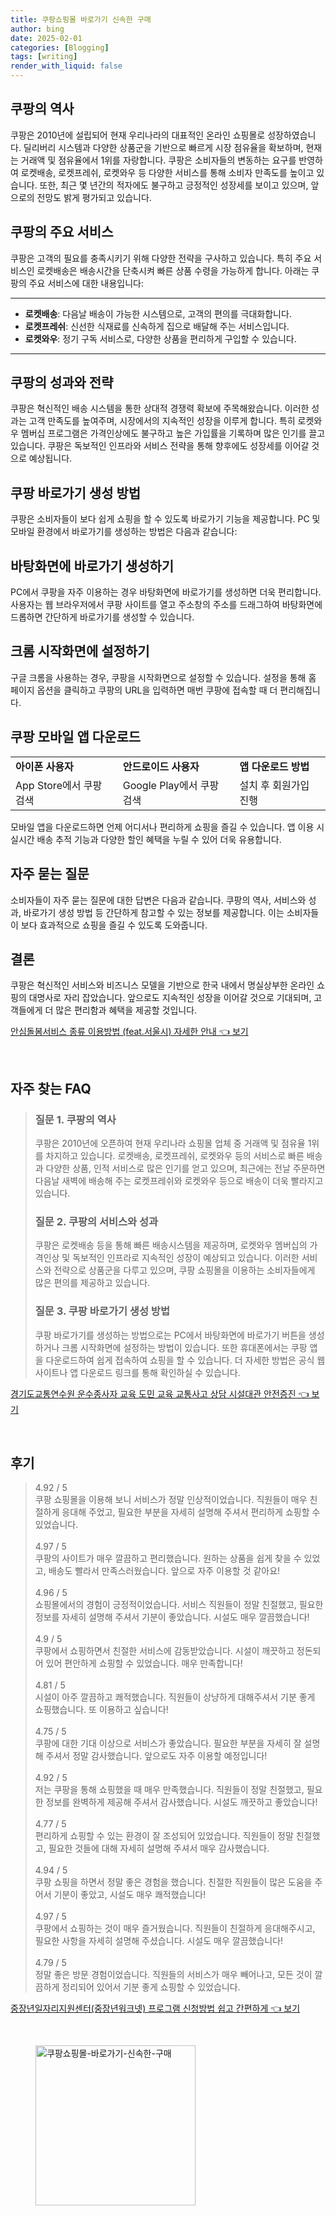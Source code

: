 ```yaml
---
title: 쿠팡쇼핑몰 바로가기 신속한 구매
author: bing
date: 2025-02-01
categories: [Blogging]
tags: [writing]
render_with_liquid: false
---
```



<h2 id='쿠팡의 역사'>쿠팡의 역사</h2>

<p>쿠팡은 2010년에 설립되어 현재 우리나라의 대표적인 온라인 쇼핑몰로 성장하였습니다. 딜리버리 시스템과 다양한 상품군을 기반으로 빠르게 시장 점유율을 확보하며, 현재는 거래액 및 점유율에서 1위를 자랑합니다. 쿠팡은 소비자들의 변동하는 요구를 반영하여 로켓배송, 로켓프레쉬, 로켓와우 등 다양한 서비스를 통해 소비자 만족도를 높이고 있습니다. 또한, 최근 몇 년간의 적자에도 불구하고 긍정적인 성장세를 보이고 있으며, 앞으로의 전망도 밝게 평가되고 있습니다.</p>

<h2 id='쿠팡의 주요 서비스'>쿠팡의 주요 서비스</h2>

<p>쿠팡은 고객의 필요를 충족시키기 위해 다양한 전략을 구사하고 있습니다. 특히 주요 서비스인 로켓배송은 배송시간을 단축시켜 빠른 상품 수령을 가능하게 합니다. 아래는 쿠팡의 주요 서비스에 대한 내용입니다:</p>

<hr />

<ul>
    <li><b>로켓배송</b>: 다음날 배송이 가능한 시스템으로, 고객의 편의를 극대화합니다.</li>
    <li><b>로켓프레쉬</b>: 신선한 식재료를 신속하게 집으로 배달해 주는 서비스입니다.</li>
    <li><b>로켓와우</b>: 정기 구독 서비스로, 다양한 상품을 편리하게 구입할 수 있습니다.</li>
</ul>

<hr />

<h2 id='쿠팡의 성과와 전략'>쿠팡의 성과와 전략</h2>

<p>쿠팡은 혁신적인 배송 시스템을 통한 상대적 경쟁력 확보에 주목해왔습니다. 이러한 성과는 고객 만족도를 높여주며, 시장에서의 지속적인 성장을 이루게 합니다. 특히 로켓와우 멤버십 프로그램은 가격인상에도 불구하고 높은 가입률을 기록하며 많은 인기를 끌고 있습니다. 쿠팡은 독보적인 인프라와 서비스 전략을 통해 향후에도 성장세를 이어갈 것으로 예상됩니다.</p>

<h2 id='쿠팡 바로가기 생성 방법'>쿠팡 바로가기 생성 방법</h2>

<p>쿠팡은 소비자들이 보다 쉽게 쇼핑을 할 수 있도록 바로가기 기능을 제공합니다. PC 및 모바일 환경에서 바로가기를 생성하는 방법은 다음과 같습니다:</p>

<h2 id='바탕화면에 바로가기 생성하기'>바탕화면에 바로가기 생성하기</h2>

<p>PC에서 쿠팡을 자주 이용하는 경우 바탕화면에 바로가기를 생성하면 더욱 편리합니다. 사용자는 웹 브라우저에서 쿠팡 사이트를 열고 주소창의 주소를 드래그하여 바탕화면에 드롭하면 간단하게 바로가기를 생성할 수 있습니다.</p>

<h2 id='크롬 시작화면에 설정하기'>크롬 시작화면에 설정하기</h2>

<p>구글 크롬을 사용하는 경우, 쿠팡을 시작화면으로 설정할 수 있습니다. 설정을 통해 홈 페이지 옵션을 클릭하고 쿠팡의 URL을 입력하면 매번 쿠팡에 접속할 때 더 편리해집니다.</p>

<h2 id='쿠팡 모바일 앱 다운로드'>쿠팡 모바일 앱 다운로드</h2>

<table>
    <tr>
        <td><b>아이폰 사용자</b></td>
        <td><b>안드로이드 사용자</b></td>
        <td><b>앱 다운로드 방법</b></td>
    </tr>
    <tr>
        <td>App Store에서 쿠팡 검색</td>
        <td>Google Play에서 쿠팡 검색</td>
        <td>설치 후 회원가입 진행</td>
    </tr>
</table>

<p>모바일 앱을 다운로드하면 언제 어디서나 편리하게 쇼핑을 즐길 수 있습니다. 앱 이용 시 실시간 배송 추적 기능과 다양한 할인 혜택을 누릴 수 있어 더욱 유용합니다.</p>

<h2 id='자주 묻는 질문'>자주 묻는 질문</h2>

<p>소비자들이 자주 묻는 질문에 대한 답변은 다음과 같습니다. 쿠팡의 역사, 서비스와 성과, 바로가기 생성 방법 등 간단하게 참고할 수 있는 정보를 제공합니다. 이는 소비자들이 보다 효과적으로 쇼핑을 즐길 수 있도록 도와줍니다.</p>

<h2 id='결론'>결론</h2>

<p>쿠팡은 혁신적인 서비스와 비즈니스 모델을 기반으로 한국 내에서 명실상부한 온라인 쇼핑의 대명사로 자리 잡았습니다. 앞으로도 지속적인 성장을 이어갈 것으로 기대되며, 고객들에게 더 많은 편리함과 혜택을 제공할 것입니다.</p>


<p><a class="click-button" title="안심돌봄서비스 종류 이용방법 (feat.서울시) 자세한 안내" href="https://yellowplanner.github.io/posts/%EC%95%88%EC%8B%AC%EB%8F%8C%EB%B4%84%EC%84%9C%EB%B9%84%EC%8A%A4-%EC%A2%85%EB%A5%98-%EC%9D%B4%EC%9A%A9%EB%B0%A9%EB%B2%95-(feat.%EC%84%9C%EC%9A%B8%EC%8B%9C)-%EC%9E%90%EC%84%B8%ED%95%9C-%EC%95%88%EB%82%B4/" rel="dofollow">안심돌봄서비스 종류 이용방법 (feat.서울시) 자세한 안내 👈 보기</a></p><br>
<h2 id='자주_찾는_FAQ'>자주 찾는 FAQ</h2>
<div itemscope="" itemtype="https://schema.org/FAQPage"> 
<blockquote> 
<div itemscope="" itemprop="mainEntity" itemtype="https://schema.org/Question"> 
<h3 itemprop="name">질문 1. 쿠팡의 역사</h3> 
<div itemscope="" itemprop="acceptedAnswer" itemtype="https://schema.org/Answer"> 
<span itemprop="text"> 
<p>쿠팡은 2010년에 오픈하여 현재 우리나라 쇼핑몰 업체 중 거래액 및 점유율 1위를 차지하고 있습니다. 로켓배송, 로켓프레쉬, 로켓와우 등의 서비스로 빠른 배송과 다양한 상품, 인적 서비스로 많은 인기를 얻고 있으며, 최근에는 전날 주문하면 다음날 새벽에 배송해 주는 로켓프레쉬와 로켓와우 등으로 배송이 더욱 빨라지고 있습니다.</p> 
</span> 
</div> 
</div> 
<div itemscope="" itemprop="mainEntity" itemtype="https://schema.org/Question"> 
<h3 itemprop="name">질문 2. 쿠팡의 서비스와 성과</h3> 
<div itemscope="" itemprop="acceptedAnswer" itemtype="https://schema.org/Answer"> 
<span itemprop="text"> 
<p>쿠팡은 로켓배송 등을 통해 빠른 배송시스템을 제공하며, 로켓와우 멤버십의 가격인상 및 독보적인 인프라로 지속적인 성장이 예상되고 있습니다. 이러한 서비스와 전략으로 상품군을 다루고 있으며, 쿠팡 쇼핑몰을 이용하는 소비자들에게 많은 편의를 제공하고 있습니다.</p> 
</span> 
</div> 
</div> 
<div itemscope="" itemprop="mainEntity" itemtype="https://schema.org/Question"> 
<h3 itemprop="name">질문 3. 쿠팡 바로가기 생성 방법</h3> 
<div itemscope="" itemprop="acceptedAnswer" itemtype="https://schema.org/Answer"> 
<span itemprop="text"> 
<p>쿠팡 바로가기를 생성하는 방법으로는 PC에서 바탕화면에 바로가기 버튼을 생성하거나 크롬 시작화면에 설정하는 방법이 있습니다. 또한 휴대폰에서는 쿠팡 앱을 다운로드하여 쉽게 접속하여 쇼핑을 할 수 있습니다. 더 자세한 방법은 공식 웹사이트나 앱 다운로드 링크를 통해 확인하실 수 있습니다.</p> 
</span> 
</div> 
</div> 
</blockquote> 
</div>
<p><a class="click-button" title="경기도교통연수원 운수종사자 교육 도민 교육 교통사고 상담 시설대관 안전증진" href="https://yellowplanner.github.io/posts/%EA%B2%BD%EA%B8%B0%EB%8F%84%EA%B5%90%ED%86%B5%EC%97%B0%EC%88%98%EC%9B%90-%EC%9A%B4%EC%88%98%EC%A2%85%EC%82%AC%EC%9E%90-%EA%B5%90%EC%9C%A1-%EB%8F%84%EB%AF%BC-%EA%B5%90%EC%9C%A1-%EA%B5%90%ED%86%B5%EC%82%AC%EA%B3%A0-%EC%83%81%EB%8B%B4-%EC%8B%9C%EC%84%A4%EB%8C%80%EA%B4%80-%EC%95%88%EC%A0%84%EC%A6%9D%EC%A7%84/" rel="dofollow">경기도교통연수원 운수종사자 교육 도민 교육 교통사고 상담 시설대관 안전증진 👈 보기</a></p><br>
<h2 id='후기'>후기</h2>
<div itemscope itemtype="https://schema.org/Product">
  <blockquote>
  <div itemprop="review" itemscope itemtype="https://schema.org/Review">
      <div itemprop="reviewRating" itemscope itemtype="https://schema.org/Rating"> <span itemprop="ratingValue">4.92</span> / <span itemprop="bestRating">5</span> </div>
      <span itemprop="reviewBody">쿠팡 쇼핑몰을 이용해 보니 서비스가 정말 인상적이었습니다. 직원들이 매우 친절하게 응대해 주었고, 필요한 부분을 자세히 설명해 주셔서 편리하게 쇼핑할 수 있었습니다.</span>
  </div>
  <br>
  <div itemprop="review" itemscope itemtype="https://schema.org/Review">
      <div itemprop="reviewRating" itemscope itemtype="https://schema.org/Rating"> <span itemprop="ratingValue">4.97</span> / <span itemprop="bestRating">5</span> </div>
      <span itemprop="reviewBody">쿠팡의 사이트가 매우 깔끔하고 편리했습니다. 원하는 상품을 쉽게 찾을 수 있었고, 배송도 빨라서 만족스러웠습니다. 앞으로 자주 이용할 것 같아요!</span>
  </div>
  <br>
  <div itemprop="review" itemscope itemtype="https://schema.org/Review">
      <div itemprop="reviewRating" itemscope itemtype="https://schema.org/Rating"> <span itemprop="ratingValue">4.96</span> / <span itemprop="bestRating">5</span> </div>
      <span itemprop="reviewBody">쇼핑몰에서의 경험이 긍정적이었습니다. 서비스 직원들이 정말 친절했고, 필요한 정보를 자세히 설명해 주셔서 기분이 좋았습니다. 시설도 매우 깔끔했습니다!</span>
  </div>
  <br>
  <div itemprop="review" itemscope itemtype="https://schema.org/Review">
      <div itemprop="reviewRating" itemscope itemtype="https://schema.org/Rating"> <span itemprop="ratingValue">4.9</span> / <span itemprop="bestRating">5</span> </div>
      <span itemprop="reviewBody">쿠팡에서 쇼핑하면서 친절한 서비스에 감동받았습니다. 시설이 깨끗하고 정돈되어 있어 편안하게 쇼핑할 수 있었습니다. 매우 만족합니다!</span>
  </div>
  <br>
  <div itemprop="review" itemscope itemtype="https://schema.org/Review">
      <div itemprop="reviewRating" itemscope itemtype="https://schema.org/Rating"> <span itemprop="ratingValue">4.81</span> / <span itemprop="bestRating">5</span> </div>
      <span itemprop="reviewBody">시설이 아주 깔끔하고 쾌적했습니다. 직원들이 상냥하게 대해주셔서 기분 좋게 쇼핑했습니다. 또 이용하고 싶습니다!</span>
  </div>
  <br>
  <div itemprop="review" itemscope itemtype="https://schema.org/Review">
      <div itemprop="reviewRating" itemscope itemtype="https://schema.org/Rating"> <span itemprop="ratingValue">4.75</span> / <span itemprop="bestRating">5</span> </div>
      <span itemprop="reviewBody">쿠팡에 대한 기대 이상으로 서비스가 좋았습니다. 필요한 부분을 자세히 잘 설명해 주셔서 정말 감사했습니다. 앞으로도 자주 이용할 예정입니다!</span>
  </div>
  <br>
  <div itemprop="review" itemscope itemtype="https://schema.org/Review">
      <div itemprop="reviewRating" itemscope itemtype="https://schema.org/Rating"> <span itemprop="ratingValue">4.92</span> / <span itemprop="bestRating">5</span> </div>
      <span itemprop="reviewBody">저는 쿠팡을 통해 쇼핑했을 때 매우 만족했습니다. 직원들이 정말 친절했고, 필요한 정보를 완벽하게 제공해 주셔서 감사했습니다. 시설도 깨끗하고 좋았습니다!</span>
  </div>
  <br>
  <div itemprop="review" itemscope itemtype="https://schema.org/Review">
      <div itemprop="reviewRating" itemscope itemtype="https://schema.org/Rating"> <span itemprop="ratingValue">4.77</span> / <span itemprop="bestRating">5</span> </div>
      <span itemprop="reviewBody">편리하게 쇼핑할 수 있는 환경이 잘 조성되어 있었습니다. 직원들이 정말 친절했고, 필요한 것들에 대해 자세히 설명해 주셔서 매우 감사했습니다.</span>
  </div>
  <br>
  <div itemprop="review" itemscope itemtype="https://schema.org/Review">
      <div itemprop="reviewRating" itemscope itemtype="https://schema.org/Rating"> <span itemprop="ratingValue">4.94</span> / <span itemprop="bestRating">5</span> </div>
      <span itemprop="reviewBody">쿠팡 쇼핑을 하면서 정말 좋은 경험을 했습니다. 친절한 직원들이 많은 도움을 주어서 기분이 좋았고, 시설도 매우 쾌적했습니다!</span>
  </div>
  <br>
  <div itemprop="review" itemscope itemtype="https://schema.org/Review">
      <div itemprop="reviewRating" itemscope itemtype="https://schema.org/Rating"> <span itemprop="ratingValue">4.97</span> / <span itemprop="bestRating">5</span> </div>
      <span itemprop="reviewBody">쿠팡에서 쇼핑하는 것이 매우 즐거웠습니다. 직원들이 친절하게 응대해주시고, 필요한 사항을 자세히 설명해 주셨습니다. 시설도 매우 깔끔했습니다!</span>
  </div>
  <br>
  <div itemprop="review" itemscope itemtype="https://schema.org/Review">
      <div itemprop="reviewRating" itemscope itemtype="https://schema.org/Rating"> <span itemprop="ratingValue">4.79</span> / <span itemprop="bestRating">5</span> </div>
      <span itemprop="reviewBody">정말 좋은 방문 경험이었습니다. 직원들의 서비스가 매우 빼어나고, 모든 것이 깔끔하게 정리되어 있어서 기분 좋게 쇼핑할 수 있었습니다.</span>
  </div>
  </blockquote>
</div>
<p><a class="click-button" title="중장년일자리지원센터(중장년워크넷) 프로그램 신청방법 쉽고 간편하게" href="https://yellowplanner.github.io/posts/%EC%A4%91%EC%9E%A5%EB%85%84%EC%9D%BC%EC%9E%90%EB%A6%AC%EC%A7%80%EC%9B%90%EC%84%BC%ED%84%B0(%EC%A4%91%EC%9E%A5%EB%85%84%EC%9B%8C%ED%81%AC%EB%84%B7)-%ED%94%84%EB%A1%9C%EA%B7%B8%EB%9E%A8-%EC%8B%A0%EC%B2%AD%EB%B0%A9%EB%B2%95-%EC%89%BD%EA%B3%A0-%EA%B0%84%ED%8E%B8%ED%95%98%EA%B2%8C/" rel="dofollow">중장년일자리지원센터(중장년워크넷) 프로그램 신청방법 쉽고 간편하게 👈 보기</a></p><br>
<figure class="image"><img src="https://yellowplanner.github.io/assets/img/thumbnail/쿠팡쇼핑몰-바로가기-신속한-구매.webp" alt="쿠팡쇼핑몰-바로가기-신속한-구매" width="256" height="256"></figure>
